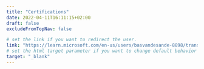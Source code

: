 ```yaml
---
title: "Certifications"
date: 2022-04-11T16:11:15+02:00
draft: false
excludeFromTopNav: false

# set the link if you want to redirect the user.
link: "https://learn.microsoft.com/en-us/users/basvandesande-8898/transcript/vmzk8agyxgwpjkn"
# set the html target parameter if you want to change default behavior
target: "_blank"
---
```

